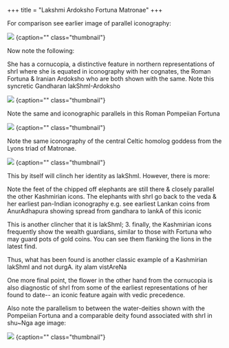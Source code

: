 +++
title = "Lakshmi Ardoksho Fortuna Matronae"
+++

For comparison see earlier image of parallel iconography:

![](../../../images/kAshmIra-laxmIH_chipped-elephant-at-top_lions_cornucopia.jpg)
{caption="" class="thumbnail"}


Now note the following: 

She has a cornucopia, a distinctive feature in northern representations of shrI where she is equated in iconography with her cognates, the Roman Fortuna & Iranian Ardoksho who are both shown with the same. Note this syncretic Gandharan lakShmI-Ardoksho

![](../../../images/gAndhAra-laxmI-ardoksho.jpg)
{caption="" class="thumbnail"}


Note the same and iconographic parallels in this Roman Pompeiian Fortuna

![](../../../images/pompeii-fortuna.jpg)
{caption="" class="thumbnail"}


Note the same iconography of the central Celtic homolog goddess from the Lyons triad of Matronae.

![](../../../images/lyons-celtic-matronae.png)
{caption="" class="thumbnail"}


This by itself will clinch her identity as lakShmI. However, there is more: 

Note the feet of the chipped off elephants are still there & closely parallel the other Kashmirian icons. The elephants with shrI go back to the veda & her earliest pan-Indian iconography e.g. see
earliest Lankan coins from AnurAdhapura showing spread from gandhara to lankA of this iconic


This is another clincher that it is lakShmI; 3. finally, the Kashmirian icons frequently show the wealth guardians, similar to those with Fortuna who may guard pots of gold coins. You can see them flanking the lions in the latest find. 

Thus, what has been found is another classic example of a Kashmirian lakShmI and not durgA. ity alam vistAreNa 

One more final point, the flower in the other hand from the cornucopia is also diagnostic of shrI from some of the earliest representations of her found to date-- an iconic feature again with vedic precedence.

Also note the parallelism to between the water-deities shown with the Pompeiian Fortuna and a comparable deity found associated with shrI in shu~Nga age image:

![](../../../images/shunga-shrIH.jpg)
{caption="" class="thumbnail"}
